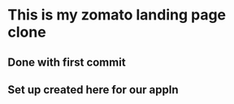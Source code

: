 # This is my zomato landing page clone

## Done with first commit

## Set up created here for  our appln